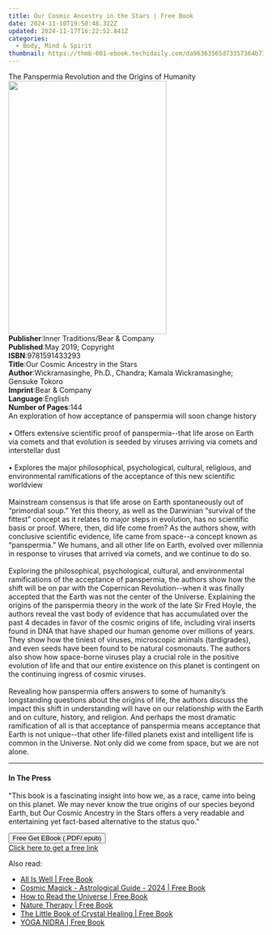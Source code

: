 ```yaml
---
title: Our Cosmic Ancestry in the Stars | Free Book
date: 2024-11-10T19:50:48.322Z
updated: 2024-11-17T16:22:52.841Z
categories:
  - Body, Mind & Spirit
thumbnail: https://thmb-001-ebook.techidaily.com/da96363565d73357364b71d9b5c359d28f5ee9d667ceb5dd7cc313ab504bce05.jpg
---
```

<main id="book-container">
  <div class="flex flex-col">
    <div class="book-brief flex-1 py-6 px-4 sm:p-6 md:py-10 md:px-8">
      <!-- brief-->
      <div class="book-brief-main">
        The Panspermia Revolution and the Origins of Humanity
      </div>
    </div>
    <div
      class="book-meta-info flex-1 grid gap-4 col-start-1 col-end-3 row-start-1 sm:mb-6 sm:grid-cols-4 lg:gap-6 lg:col-start-2 lg:row-end-6 lg:row-span-6 lg:mb-0"
    >
      <div
        class="book-meta-info-left place-content-center mt-4 p-4 text-sm leading-6 col-start-2 col-span-2 dark:text-slate-400"
      >
        <img
          class="w-full h-500 object-cover rounded-lg sm:h-255 sm:col-span-2 lg:col-span-full"
          src="https://img-001-ebook.techidaily.com/7aa652c6846849f41c238d371c4766eb8debee7d042922269b314d5cc18292af.jpg"
          alt=""
          width="312"
          height="500"
        />
      </div>
      <div
        class="book-meta-info-right mt-2 col-start-1 row-start-2 col-span-3 self-center"
      >
        <!-- meta data  -->
        <div class="flex flex-col px-4 md:px-8">
          <div class="flex-1">
            <strong>Publisher</strong>:<span class="px-2"
              >Inner Traditions/Bear &amp; Company</span
            >
          </div>
          <div class="flex-1">
            <strong>Published</strong>:<span class="px-2"
              >May 2019; Copyright</span
            >
          </div>
          <div class="flex-1">
            <strong>ISBN</strong>:<span class="px-2">9781591433293</span>
          </div>
          <div class="flex-1">
            <strong>Title</strong>:<span class="px-2"
              >Our Cosmic Ancestry in the Stars</span
            >
          </div>
          <div class="flex-1">
            <strong>Author</strong>:<span class="px-2"
              >Wickramasinghe, Ph.D., Chandra; Kamala Wickramasinghe; Gensuke
              Tokoro</span
            >
          </div>
          <div class="flex-1">
            <strong>Imprint</strong>:<span class="px-2"
              >Bear &amp; Company</span
            >
          </div>
          <div class="flex-1">
            <strong>Language</strong>:<span class="px-2">English</span>
          </div>
          <div class="flex-1">
            <strong>Number of Pages</strong>:<span class="px-2">144</span>
          </div>
        </div>
      </div>
    </div>
    <div class="book-description flex-1 py-6 px-4 sm:p-6 md:py-10 md:px-8">
      <div class="book-description-main">
        <div accordion-content="" id="description">
          An exploration of how acceptance of panspermia will soon change
          history <br /><br />• Offers extensive scientific proof of
          panspermia--that life arose on Earth via comets and that evolution is
          seeded by viruses arriving via comets and interstellar dust
          <br /><br />• Explores the major philosophical, psychological,
          cultural, religious, and environmental ramifications of the acceptance
          of this new scientific worldview <br /><br />Mainstream consensus is
          that life arose on Earth spontaneously out of “primordial soup.” Yet
          this theory, as well as the Darwinian “survival of the fittest”
          concept as it relates to major steps in evolution, has no scientific
          basis or proof. Where, then, did life come from? As the authors show,
          with conclusive scientific evidence, life came from space--a concept
          known as “panspermia.” We humans, and all other life on Earth, evolved
          over millennia in response to viruses that arrived via comets, and we
          continue to do so. <br /><br />Exploring the philosophical,
          psychological, cultural, and environmental ramifications of the
          acceptance of panspermia, the authors show how the shift will be on
          par with the Copernican Revolution--when it was finally accepted that
          the Earth was not the center of the Universe. Explaining the origins
          of the panspermia theory in the work of the late Sir Fred Hoyle, the
          authors reveal the vast body of evidence that has accumulated over the
          past 4 decades in favor of the cosmic origins of life, including viral
          inserts found in DNA that have shaped our human genome over millions
          of years. They show how the tiniest of viruses, microscopic animals
          (tardigrades), and even seeds have been found to be natural
          cosmonauts. The authors also show how space-borne viruses play a
          crucial role in the positive evolution of life and that our entire
          existence on this planet is contingent on the continuing ingress of
          cosmic viruses. <br /><br />Revealing how panspermia offers answers to
          some of humanity’s longstanding questions about the origins of life,
          the authors discuss the impact this shift in understanding will have
          on our relationship with the Earth and on culture, history, and
          religion. And perhaps the most dramatic ramification of all is that
          acceptance of panspermia means acceptance that Earth is not
          unique--that other life-filled planets exist and intelligent life is
          common in the Universe. Not only did we come from space, but we are
          not alone.
        </div>
        <div class="accordion-fader"></div>
      </div>
    </div>
    <div class="book-excerpts flex-1 py-6 px-4 sm:p-6 md:py-10 md:px-8">
      <!-- excerpts-->
      <div class="book-excerpts-main">
        <hr />
        <h4 class="placeholder placeholder-heading">
          <span>In The Press</span>
        </h4>
        <p>
          "This book is a fascinating insight into how we, as a race, came into
          being on this planet. We may never know the true origins of our
          species beyond Earth, but Our Cosmic Ancestry in the Stars offers a
          very readable and entertaining yet fact-based alternative to the
          status quo."
        </p>
      </div>
    </div>
    <div
      class="book-about-author flex-1 py-6 px-4 sm:p-6 md:py-10 md:px-8"
    ></div>
    <div class="book-free-get flex-1 py-6 px-4 sm:p-6 md:py-10 md:px-8">
      <button
        id="btn-free-get"
        class="bg-blue-500 hover:bg-blue-700 text-white font-bold py-2 px-4 rounded"
      >
        Free Get EBook (.PDF/.epub)
      </button>
      <div id="countdown-display" class="px-2 text-lg mt-2"></div>
      <a
        id="free-link"
        class="hidden bg-blue-500 hover:bg-blue-700 text-white font-bold py-2 px-4 rounded"
        href="https://www.ebooks.com/en-us/book/96393672/our-cosmic-ancestry-in-the-stars/wickramasinghe-ph-d-chandra/"
        target="_blank"
        >Click here to get a free link</a
      >
    </div>
    <script>
      let countdownTime = 0;
      let countdownInterval = null;
      document
        .getElementById('btn-free-get')
        .addEventListener('click', startCountdown);
      function startCountdown() {
        countdownTime = new Date().getTime() + 60000 * 3;
        countdownInterval = setInterval(updateCountdown, 1000);
        document.getElementById('btn-free-get').disabled = true;
        document
          .getElementById('btn-free-get')
          .classList.add('bg-gray-500', 'cursor-not-allowed');
      }
      function updateCountdown() {
        let currentTime = new Date().getTime();
        let timeLeft = countdownTime - currentTime;
        let secondsLeft = Math.floor(timeLeft / 1000);
        document.getElementById('countdown-display').innerHTML =
          `Remaining time: ${secondsLeft} seconds.`;
        if (secondsLeft <= 0) {
          clearInterval(countdownInterval);
          document.getElementById('btn-free-get').classList.add('hidden');
          document.getElementById('free-link').classList.remove('hidden');
          document.getElementById('countdown-display').innerHTML = '';
        }
      }
    </script>
  </div>
</main>

<ins class="adsbygoogle"
      style="display:block"
      data-ad-client="ca-pub-7571918770474297"
      data-ad-slot="8358498916"
      data-ad-format="auto"
      data-full-width-responsive="true"></ins>
    

<span class="atpl-alsoreadstyle">Also read:</span>
<div><ul>
<li><a href="https://novels-ebooks.techidaily.com/211110965-9781544537207-all-is-well/"><u>All Is Well | Free Book</u></a></li>
<li><a href="https://novels-ebooks.techidaily.com/211110143-9780645830927-cosmic-magick-astrological-guide-2024/"><u>Cosmic Magick - Astrological Guide - 2024 | Free Book</u></a></li>
<li><a href="https://novels-ebooks.techidaily.com/211110666-9781837991921-how-to-read-the-universe/"><u>How to Read the Universe | Free Book</u></a></li>
<li><a href="https://novels-ebooks.techidaily.com/211110670-9781837992171-nature-therapy/"><u>Nature Therapy | Free Book</u></a></li>
<li><a href="https://novels-ebooks.techidaily.com/211110662-9781837991334-the-little-book-of-crystal-healing/"><u>The Little Book of Crystal Healing | Free Book</u></a></li>
<li><a href="https://novels-ebooks.techidaily.com/211111003-9783988315328-yoga-nidra/"><u>YOGA NIDRA | Free Book</u></a></li>
</ul></div>

